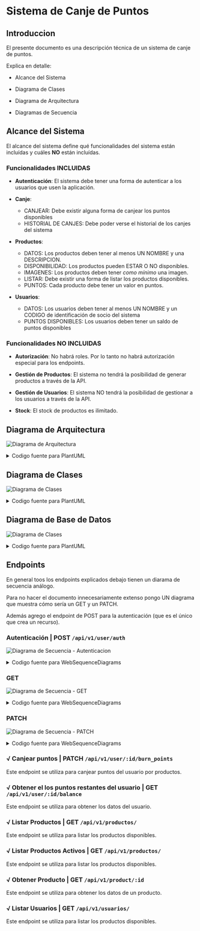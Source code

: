 # Sistema de Canje de Puntos

## Introduccion

El presente documento es una descripción técnica de un sistema de canje de puntos.

Explica en detalle:

- Alcance del Sistema

- Diagrama de Clases

- Diagrama de Arquitectura

- Diagramas de Secuencia

## Alcance del Sistema

El alcance del sistema define qué funcionalidades del sistema están incluídas y cuáles **NO** están incluídas.

### Funcionalidades INCLUIDAS

- **Autenticación**: El sistema debe tener una forma de autenticar a los usuarios que usen la aplicación.

- **Canje**:
  - CANJEAR: Debe existir alguna forma de canjear los puntos disponibles
  - HISTORIAL DE CANJES: Debe poder verse el historial de los canjes del sistema

- **Productos**:
  - DATOS: Los productos deben tener al menos UN NOMBRE y una DESCRIPCION.
  - DISPONIBILIDAD: Los productos pueden ESTAR O NO disponibles.
  - IMAGENES: Los productos deben tener _como mínimo_ una imagen.
  - LISTAR: Debe existir una forma de listar los productos disponibles.
  - PUNTOS: Cada producto debe tener un valor en puntos.
  
- **Usuarios**:
  - DATOS: Los usuarios deben tener al menos UN NOMBRE y un CODIGO de identificación de socio del sistema
  - PUNTOS DISPONIBLES: Los usuarios deben tener un saldo de puntos disponibles

### Funcionalidades **NO** INCLUIDAS

- **Autorización**: No habrá roles. Por lo tanto no habrá autorización especial para los endpoints.

- **Gestión de Productos**: El sistema no tendrá la posibilidad de generar productos a través de la API.

- **Gestión de Usuarios**: El sistema NO tendrá la posibilidad de gestionar a los usuarios a través de la API.

- **Stock**: El stock de productos es ilimitado.

## Diagrama de Arquitectura

![Diagrama de Arquitectura](./diagrama_de_arquitectura.png)

<details>
  <summary>Codigo fuente para PlantUML</summary>

```
@startuml

title Sistema de Canjes

actor Usuario
cloud Internet

package "API pública" {
    component Router
}

package "Middleware" {
    component Controllers
    component Models
}

package "Base de Datos" {
    database PostgreSQL
}

Usuario <-> Internet
Internet <-> Router
Router <-down-> Controllers
Controllers <-right-> Models
Models <-right-> PostgreSQL

@enduml
```

</details>


## Diagrama de Clases

![Diagrama de Clases](./diagrama_de_clases.png)

<details>
  <summary>Codigo fuente para PlantUML</summary>

```
@startuml

title Sistema de Canjes

class Usuario {
  -String nombre
  -Integer saldo
  +String getNombre()
  +Integer getSaldo()
  +void canjear(Producto p)
}

class Producto {
  -String nombre
  -int valor
  -Boolean disponible
  +String getNombre()
  +int getValor()
  +Boolean estaDisponible()
}

class ProductoImagen {
  -String uri
  +String getURI()
}

class AuthToken {
  -String token
  -String user
  -String hashed_pass
  -String salt
  -DateTime fecha_creacion
  -Integer ttl
  -String getHashedPass(pass)
  
  +String crearToken(String user, String pass)
  +Boolean validToken(String token)
}

Usuario -right- "*" Producto
Producto -right- "*" ProductoImagen
Usuario -down- AuthToken

@enduml
```

</details>

## Diagrama de Base de Datos

![Diagrama de Clases](./diagrama_de_base_de_datos.png)

<details>
  <summary>Codigo fuente para PlantUML</summary>

```
@startuml

title Classes - Diagrama de Base de Datos


class Usuario {
  + nombre : varchar
  + user : varchar
  + pass : varchar
  + saldo_puntos : int
  + created_at : datetime
}

class Producto {
  + nombre : varchar
  + puntos : int
  + activo : bool
  + created_at : datetime
}

class ProductoImagen {
  + nombre : varchar
  + principal : boolean
}

class UsuarioProducto {
  id_usuario : int
  id_producto : int
  puntos_usados : int
  fecha_canje : datetime
}

class Token {
  + token : varchar
  + ttl : int
  + created_at : datetime
}

Usuario -right- "*" UsuarioProducto
UsuarioProducto "*" -right- Producto
Usuario -down- Token
Producto -down- "*" ProductoImagen

@enduml
```

</details>

## Endpoints

En general toos los endpoints explicados debajo tienen un diarama de secuencia análogo.

Para no hacer el documento innecesariamente extenso pongo UN diagrama que muestra cómo sería un GET y un PATCH.

Además agrego el endpoint de POST para la autenticación (que es el único que crea un recurso).

### Autenticación | POST `/api/v1/user/auth`

![Diagrama de Secuencia - Autenticacion](./seq_autenticacion.png)

<details>
  <summary>Codigo fuente para WebSequenceDiagrams</summary>

```
title Autenticación

participant Usuario
participant Sistema

note left of Sistema: /api/v1/auth

Usuario->+Sistema: user + pass
Sistema->+Database: token + ttl
Database-->-Sistema: ack
Sistema->-Usuario: token + ttl
```
</details>

### GET

![Diagrama de Secuencia - GET](./seq_get.png)

<details>
  <summary>Codigo fuente para WebSequenceDiagrams</summary>

```
title GET

participant Usuario
participant Sistema

note left of Sistema: /api/v1/auth

Usuario->+Sistema: user + pass
Sistema->+Database: token + ttl
Database-->-Sistema: ack
Sistema->-Usuario: token + ttl
```
</details>

### PATCH

![Diagrama de Secuencia - PATCH](./seq_patch.png)

<details>
  <summary>Codigo fuente para WebSequenceDiagrams</summary>

```
title PATCH

participant Usuario
participant Sistema

note left of Sistema: <<endpoint correspondiente>> + JSON con los cambios al recurso

Usuario->+Sistema: (:id) del recurso
Sistema->+Database: query
Database-->-Sistema: datos del recurso
Sistema->-Usuario: JSON del recurso
```
</details>

### √ Canjear puntos | PATCH `/api/v1/user/:id/burn_points`

Este endpoint se utiliza para canjear puntos del usuario por productos.

### √ Obtener el los puntos restantes del usuario | GET `/api/v1/user/:id/balance`

Este endpoint se utiliza para obtener los datos del usuario.

### √ Listar Productos | GET `/api/v1/productos/`

Este endpoint se utiliza para listar los productos disponibles.

### √ Listar Productos Activos | GET `/api/v1/productos/`

Este endpoint se utiliza para listar los productos disponibles.

### √ Obtener Producto | GET `/api/v1/product/:id`

Este endpoint se utiliza para obtener los datos de un producto.

### √ Listar Usuarios | GET `/api/v1/usuarios/`

Este endpoint se utiliza para listar los productos disponibles.
